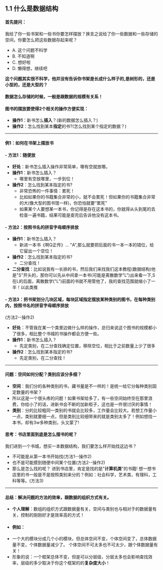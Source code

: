 ## 1.1 什么是数据结构
#### 首先提问：
我给了你一些书架和一些书你要怎样摆放？换言之说给了你一些数据和一些存储的空间，你要怎么把这些数据存起来呢？
- A.
这个问题不科学
- B.
不知道啊
- C.
想好啦
- D.
懒得想，继续吧

**这个问题其实很不科学，他并没有告诉你书架是长成什么样子的,是树形的，还是小型的，还是大型的？**
#### 数据怎么存储的时候，一般是跟数据的规模有关系！
#### 图书的摆放要使得2个相关的操作方便实现：
- **操作1**：新书怎么**插入**？(新的数据怎么插入？)
- **操作2**：怎么找到某本**指定**的书?(怎么找到某个指定的数据？)

---

#### 例1：如何在书架上摆放书
#### - 方法1：随便放
- **好处**：新书怎么插入操作非常简单，哪有空就放哪。
- **操作1**：新书怎么插入？
	- 哪里有空放哪里，一步到位！
- **操作2**：怎么找到某本指定的书?
	- 非常恐怖的一件事情：累死！
	- 比如如果你的书籍集合非常的小，就不会累死！但如果你的书籍集合非常的大(像大型的图书馆一样)，你恐怕就要“累死”
	- 如果某个人要想某一本书，你记得是存在这本书的，你就得从头到尾的去检查一遍书籍，结果可能是查完后告诉他没有这本书。
#### - 方法2：按照书名的拼音字母顺序排放
- **操作1**：新书怎么插入？
	- 新进一本书《啊Q正传》... "A",那么就要把后面的书一本一本的错位，给它留出一个空位！
- **操作2**：怎么找到某本指定的书?
	- 二分查找！
- **二分查找**：比如说我有一长排的书，然后我们来找我们这本教程(数据结构)他是"S"开头的，那你可以先从中间拿一本书(可能是离散数学"L")出来看一下,S在L的后面，离散数学("L")前面的书就不用管他了，我的查找范围就缩小了一半！以此类推
#### - 方法3：把书架划分几块区域，每块区域指定摆放某种类别的图书，在每种类别内，按照书名的拼音字母顺序排放
(方法2--操作2)
- 	**好处**：不管我在某一个类里边做什么样的操作，总归来说这个图书的规模都小了很多，相比整个书城的书操作都会方便一些。
- **操作1**：新书怎么插入？
	- 先定类别，在二分查找确定位置，移除空位，相比于之前数量上少了很多
- **操作2**：怎么找到某本指定的书?
    -  先定类别，在二分查找！

---

#### 问题：空间如何分配？类别应该分多细？
- **空间**：我们分的各种类别的书，藏书量是不一样的！是统一给它分每种类别固定数量的书架？
- 所以这是一个很头疼的问题！如果书架给多了，有一些空间始终空在那里浪费，你给小了的话，进新书会不断的加新柜子，这也是一件很讨厌的事情！
- **类别**：分的比较粗同一类别的书就会比较多，工作量会比较大。若想工作量小一点，类别就要细一点，但是类别比较细带来的就是类别太多了！例如想找一本书，却有3w多种类别，头又蒙了!
#### 思考：书店里面到底是怎么摆书的呢？
我们进到一个书城，想买一本数据结构，我们要怎么样开始找这边书？
- 不可能是从第一本书开始找(方法1--操作2)
- 也不是可能摸到随便中间某个位置(方法2--操作2)
- 那么是怎么找的呢？
进到书店里，肯定是找的是"**计算机类**"的书籍!
	想一想书店里的书一般是不是按照类别来分的？例如：社会科学，艺术类，有理科，工科等等。(方法3)

---

#### 总结：解决问题的方法的效率，跟数据的组织方式有关。
- **个人理解**：数组的组织方式跟数据量有关，空间与类别也与相对于的数据量有关，控制的刚刚好才是效率高的方式！
- #### 例如：
 - 一个大的模块分成几个小的模块，但总体空间不变，个体空间变了，总体数据量不变，个体数据量减少了。
个体空间不可太多也不可太少，跟个体数据量有关！
- 形象的说：一个框架总体不变，但是可以分层级，分层太多也会影响查找效率，层级的多少取决于你这个框架的的**复杂度大小**！
